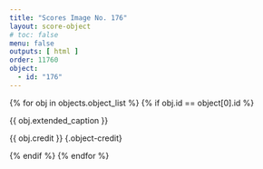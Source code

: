 ```yaml
---
title: "Scores Image No. 176"
layout: score-object
# toc: false
menu: false
outputs: [ html ]
order: 11760
object:
  - id: "176"
---
```


{% for obj in objects.object_list %}
{% if obj.id == object[0].id %}

{{ obj.extended_caption }}

{{ obj.credit }} {.object-credit}

{% endif %}
{% endfor %}
